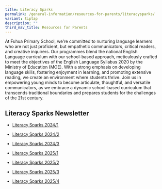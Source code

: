 ```yaml
---
title: Literacy Sparks
permalink: /general-information/resources-for-parents/literacysparks/
variant: tiptap
description: ""
third_nav_title: Resources for Parents
---
```

<p>At Fuhua Primary School, we're committed to nurturing language learners
who are not just proficient, but empathetic communicators, critical readers,
and creative inquirers. Our programmes blend the national English Language
curriculum with our school-based approach, meticulously crafted to meet
the objectives of the English Language Syllabus 2020 by the Ministry of
Education (MOE). With a strong emphasis on developing language skills,
fostering enjoyment in learning, and promoting extensive reading, we create
an environment where students thrive. Join us in empowering young minds
to become articulate, thoughtful, and versatile communicators, as we embrace
a dynamic school-based curriculum that transcends traditional boundaries
and prepares students for the challenges of the 21st century.</p>
<p></p>
<h2>Literacy Sparks Newsletter</h2>
<ul data-tight="true" class="tight">
<li>
<p><a href="/files/Resource for Parents/Literacy_Sparks_latest.pdf" rel="noopener noreferrer nofollow" target="_blank">Literacy Sparks 2024/1</a>
</p>
</li>
<li>
<p><a href="https://drive.google.com/file/d/1wAj4KWI1x0bAGYE5vk6oX0QLDfCy091R/view?usp=sharing" rel="noopener noreferrer nofollow" target="_blank">Literacy Sparks 2024/2</a>
</p>
</li>
<li>
<p><a href="/files/Resource for Parents/2024ELTerm_3_4_LiterarySparks.pdf" rel="noopener nofollow" target="_blank">Literacy Sparks 2024/3</a>
</p>
</li>
<li>
<p><a href="/files/P1_Literacy_Sparks_20251.pdf" rel="noopener nofollow" target="_blank">Literacy Sparks 2025/1</a>
</p>
</li>
<li>
<p><a href="https://go.gov.sg/literacysparks20252" rel="noopener nofollow" target="_blank">Literacy Sparks 2025/2</a>
</p>
</li>
<li>
<p><a href="https://drive.google.com/file/d/1jKNjdvNkUxBBEeNWEU39u5-hLsRby3T_/view?usp=sharing" rel="noopener nofollow" target="_blank">Literacy Sparks 2025/3</a>
</p>
</li>
<li>
<p><a href="https://drive.google.com/file/d/1_s214rS74CbuoJ0QTg7p7WjB4Cgd2XyV/view?usp=drive_link" rel="noopener nofollow" target="_blank">Literacy Sparks 2025/4</a>
</p>
</li>
</ul>
<p></p>